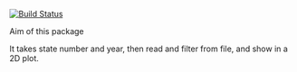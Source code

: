 [![Build Status](https://travis-ci.org/JonathanY9999/week4.svg?branch=master)](https://travis-ci.org/JonathanY9999/week4)

Aim of this package

   It takes state number and year, then read and filter from file, and show in a 2D plot.
   
